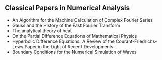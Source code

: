 <h2> Classical Papers in Numerical Analysis </h2>

<ul>

                             

 <li><a target="_blank" href="https://github.com/manjunath5496/Classical-Papers-in-Numerical-Analysis/blob/master/nume(1).pdf" style="text-decoration:none;">An Algorithm for the Machine Calculation of Complex Fourier Series</a></li>

 <li><a target="_blank" href="https://github.com/manjunath5496/Classical-Papers-in-Numerical-Analysis/blob/master/nume(2).pdf" style="text-decoration:none;">Gauss and the History of the Fast Fourier Transform</a></li>

<li><a target="_blank" href="https://github.com/manjunath5496/Classical-Papers-in-Numerical-Analysis/blob/master/nume(3).pdf" style="text-decoration:none;">The analytical theory of heat</a></li>
 <li><a target="_blank" href="https://github.com/manjunath5496/Classical-Papers-in-Numerical-Analysis/blob/master/nume(4).pdf" style="text-decoration:none;">On the Partial Difference Equations of Mathematical Physics</a></li>                              
<li><a target="_blank" href="https://github.com/manjunath5496/Classical-Papers-in-Numerical-Analysis/blob/master/nume(5).pdf" style="text-decoration:none;">Hyperbolic Difference Equations: A Review of the Courant-Friedrichs-Lewy Paper in the Light of Recent Developments</a></li>
<li><a target="_blank" href="https://github.com/manjunath5496/Classical-Papers-in-Numerical-Analysis/blob/master/nume(6).pdf" style="text-decoration:none;">Boundary Conditions for the Numerical Simulation of Waves</a></li>
 </ul>
